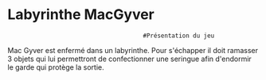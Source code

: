 # Labyrinthe MacGyver

                                          #Présentation du jeu
Mac Gyver est enfermé dans un labyrinthe. Pour s'échapper il doit ramasser 3 objets qui lui permettront de confectionner une seringue afin d'endormir le garde qui protège la sortie.
